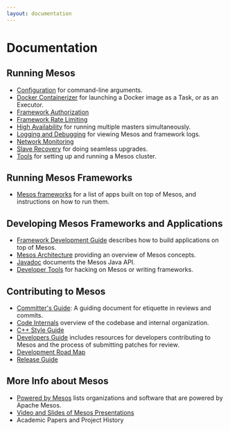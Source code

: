 ```yaml
---
layout: documentation
---
```


# Documentation

## Running Mesos

* [Configuration](/documentation/latest/configuration/) for command-line arguments.
* [Docker Containerizer](/documentation/latest/docker-containerizer/) for launching a Docker image as a Task, or as an Executor.
* [Framework Authorization](/documentation/latest/authorization/)
* [Framework Rate Limiting](/documentation/latest/framework-rate-limiting/)
* [High Availability](/documentation/latest/high-availability/) for running multiple masters simultaneously.
* [Logging and Debugging](/documentation/latest/logging-and-debugging/) for viewing Mesos and framework logs.
* [Network Monitoring](/documentation/latest/network-monitoring/)
* [Slave Recovery](/documentation/latest/slave-recovery/) for doing seamless upgrades.
* [Tools](/documentation/latest/tools/) for setting up and running a Mesos cluster.

## Running Mesos Frameworks

 * [Mesos frameworks](/documentation/latest/mesos-frameworks/) for a list of apps built on top of Mesos, and instructions on how to run them.

## Developing Mesos Frameworks and Applications

* [Framework Development Guide](/documentation/latest/app-framework-development-guide/) describes how to build applications on top of Mesos.
* [Mesos Architecture](/documentation/latest/mesos-architecture/) providing an overview of Mesos concepts.
* [Javadoc](/api/latest/java/) documents the Mesos Java API.
* [Developer Tools](/documentation/latest/tools/) for hacking on Mesos or writing frameworks.

## Contributing to Mesos

* [Committer's Guide](/documentation/latest/committers-guide/): A guiding document for etiquette in reviews and commits.
* [Code Internals](/documentation/latest/mesos-code-internals/) overview of the codebase and internal organization.
* [C++ Style Guide](/documentation/latest/mesos-c++-style-guide/)
* [Developers Guide](/documentation/latest/mesos-developers-guide/) includes resources for developers contributing to Mesos and the process of submitting patches for review.
* [Development Road Map](/documentation/latest/mesos-roadmap/)
* [Release Guide](/documentation/latest/release-guide/)

## More Info about Mesos

* [Powered by Mesos](/documentation/latest/powered-by-mesos/) lists organizations and software that are powered by Apache Mesos.
* [Video and Slides of Mesos Presentations](/documentation/latest/mesos-presentations/)
* Academic Papers and Project History